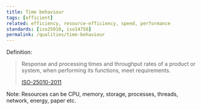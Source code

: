 ```yaml
---
title: Time behaviour
tags: [efficient]
related: efficiency, resource-efficiency, speed, performance
standards: [iso25010, iso14756]
permalink: /qualities/time-behaviour
---
```


Definition: 

>Response and processing times and throughput rates of a product or system, when performing its functions, meet requirements.
>
>[ISO-25010-2011](/references/#iso-25010-2011)


Note: Resources can be CPU, memory, storage, processes, threads, network, energy, paper etc. 
